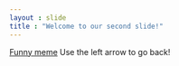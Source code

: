 ```yaml
---
layout : slide
title : "Welcome to our second slide!"
---
```

[Funny meme](https://images.app.goo.gl/gCjty2KgBGu6FnXP7)
Use the left arrow to go back!
